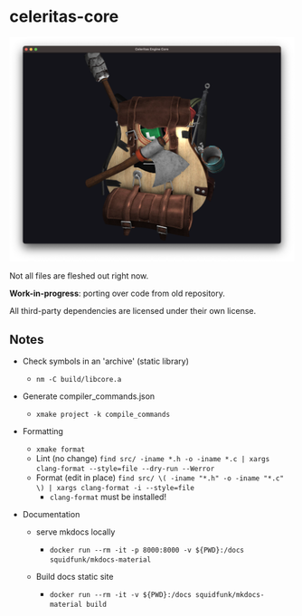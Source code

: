 # celeritas-core

![Backpack model with lighting](examples/obj_loading/backpack_screenshot.png)

Not all files are fleshed out right now.

**Work-in-progress**: porting over code from old repository.

All third-party dependencies are licensed under their own license.

## Notes

* Check symbols in an 'archive' (static library)
    * `nm -C build/libcore.a`

* Generate compiler_commands.json
    * `xmake project -k compile_commands`

* Formatting
    * `xmake format`
    * Lint (no change) `find src/ -iname *.h -o -iname *.c | xargs clang-format --style=file --dry-run --Werror`
    * Format (edit in place) `find src/ \( -iname "*.h" -o -iname "*.c" \) | xargs clang-format -i --style=file`
        * `clang-format` must be installed!

* Documentation
    * serve mkdocs locally
        * `docker run --rm -it -p 8000:8000 -v ${PWD}:/docs squidfunk/mkdocs-material`

    * Build docs static site
        * `docker run --rm -it -v ${PWD}:/docs squidfunk/mkdocs-material build`